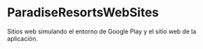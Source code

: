 # ParadiseResortsWebSites
Sitios web simulando el entorno de Google Play y el sitio web de la aplicación.

